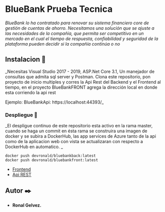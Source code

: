 # BlueBank Prueba Tecnica

_BlueBank lo ha contratado para renovar su sistema financiero core de gestión de cuentas de
ahorro. Necesitamos una solución que se ajuste a las necesidades de la compañía, que
permita ser competitivo en un mercado en el cual el tiempo de respuesta, confiabilidad y
seguridad de la plataforma pueden decidir si la compañía continúa o no_

## Instalacion 🚀

_Necesitas Visual Studio 2017 - 2019, ASP.Net Core 3.1, Un manejador de consultas que admita sql server y Postman.
Clona este repositorio, pon proyecto de inicio multiples y corres la Api Rest del Backend y el Frontend al tiempo, en el proyecto BlueBankFRONT agrega la dirección local en donde esta corriendo la api rest

Ejemplo: BlueBankApi: https://localhost:44393/_


### Despliegue 🔧

_El despligue continuo de este repositorio esta activo en la rama master, cuando se haga un commit en ésta rama se construira una imagen de docker y se subira a DockerHub, las app services de Azure tanto de la api como de la aplicacion web con vista se actualizaran con respecto a DockerHub en automatico. _

```
docker push devronald/bluebankback:latest
docker push devronald/bluebankfront:latest
```
* [Frontend](https://webappbluebankfront.azurewebsites.net/) 
* [Api REST](https://webappbluebank.azurewebsites.net)

## Autor ✒️

* **Ronal Gelvez.**


